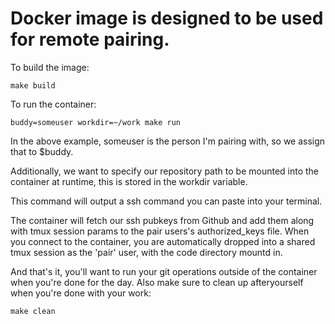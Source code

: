 # Docker image is designed to be used for remote pairing.

To build the image:
```
make build
```

To run the container:
```
buddy=someuser workdir=~/work make run
```

In the above example, someuser is the person I'm pairing with, so we assign that to $buddy.

Additionally, we want to specify our repository path to be mounted into the container at runtime, this is stored in the workdir variable.

This command will output a ssh command you can paste into your terminal.

The container will fetch our ssh pubkeys from Github and add them along with tmux session params to the pair users's authorized_keys file.  When you connect to the container, you are automatically dropped into a shared tmux session as the 'pair' user, with the code directory mountd in.

And that's it, you'll want to run your git operations outside of the container when you're done for the day. Also make sure to clean up afteryourself when you're done with your work:

```
make clean
```
